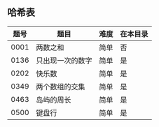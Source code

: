 ## 哈希表
|题号|题目|难度|在本目录|
|----|----|----|----|
|0001|两数之和|简单|否|
|0136|只出现一次的数字|简单|是|
|0202|快乐数|简单|是|
|0349|两个数组的交集|简单|是|
|0463|岛屿的周长|简单|是|
|0500|键盘行|简单|是|